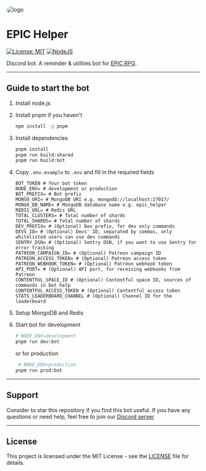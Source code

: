 <img alt='logo' src="https://cdn.discordapp.com/app-icons/812942851814064150/b0d61422c7d89f53fc92341eec711719.png" style="border-radius: 100px">

# EPIC Helper

[![License: MIT](https://img.shields.io/badge/License-MIT-yellow)](https://opensource.org/licenses/MIT) [![NodeJS](https://img.shields.io/badge/node.js-^18.15-blue)](https://nodejs.org/)

Discord bot. A reminder & utilities bot for [EPIC RPG](https://top.gg/bot/555955826880413696).

--- 

## Guide to start the bot

1. Install node.js
2. Install pnpm if you haven't

    ```bash
    npm install -g pnpm
    ```

3. Install dependencies

    ```bash
    pnpm install
    pnpm run build:shared
    pnpm run build:bot
    ```

4. Copy `.env.example` to `.env` and fill in the required fields

    ```dotenv
    BOT_TOKEN # Your bot token
    NODE_ENV= # development or production
    BOT_PREFIX= # Bot prefix
    MONGO_URI= # MongoDB URI e.g. mongodb://localhost:27017/
    MONGO_DB_NAME= # MongoDB database name e.g. epic_helper
    REDIS_URL= # Redis URL
    TOTAL_CLUSTERS= # Total number of shards
    TOTAL_SHARDS= # Total number of shards
    DEV_PREFIX= # (Optional) Dev prefix, for dev only commands
    DEVS_ID= # (Optional) Devs' ID, separated by commas, only whitelisted users can use dev commands
    SENTRY_DSN= # (Optional) Sentry DSN, if you want to use Sentry for error tracking
    PATREON_CAMPAIGN_ID= # (Optional) Patreon campaign ID
    PATREON_ACCESS_TOKEN= # (Optional) Patreon access token
    PATREON_WEBHOOK_TOKEN= # (Optional) Patreon webhook token
    API_PORT= # (Optional) API port, for receiving webhooks from Patreon
    CONTENTFUL_SPACE_ID # (Optional) Contentful space ID, sources of commands in bot help
    CONTENTFUL_ACCESS_TOKEN # (Optional) Contentful access token
    STATS_LEADERBOARD_CHANNEL # (Optional) Channel ID for the leaderboard
    ```
5. Setup MongoDB and Redis
6. Start bot for development
   ```bash
   # NODE_ENV=development
   pnpm run dev:bot 
   ```
   or for production
   ```bash
    # NODE_ENV=production
   pnpm run prod:bot
   ```

--- 

## Support

Consider to star this repository if you find this bot useful. If you have any questions or need help, feel free to join
our [Discord server](https://discord.gg/FQ8uNS4Nag)

---

## License

This project is licensed under the MIT License - see the [LICENSE](LICENSE) file for details.
